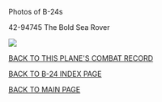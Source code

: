 
Photos of B-24s






 




42-94745 The Bold Sea Rover  

![](42-94745.jpg)  
  

[BACK TO THIS PLANE'S COMBAT RECORD](b24s/42-94745.md)  

[BACK TO B-24 INDEX PAGE](000b24s.md)  

[BACK TO MAIN PAGE](index.html)


